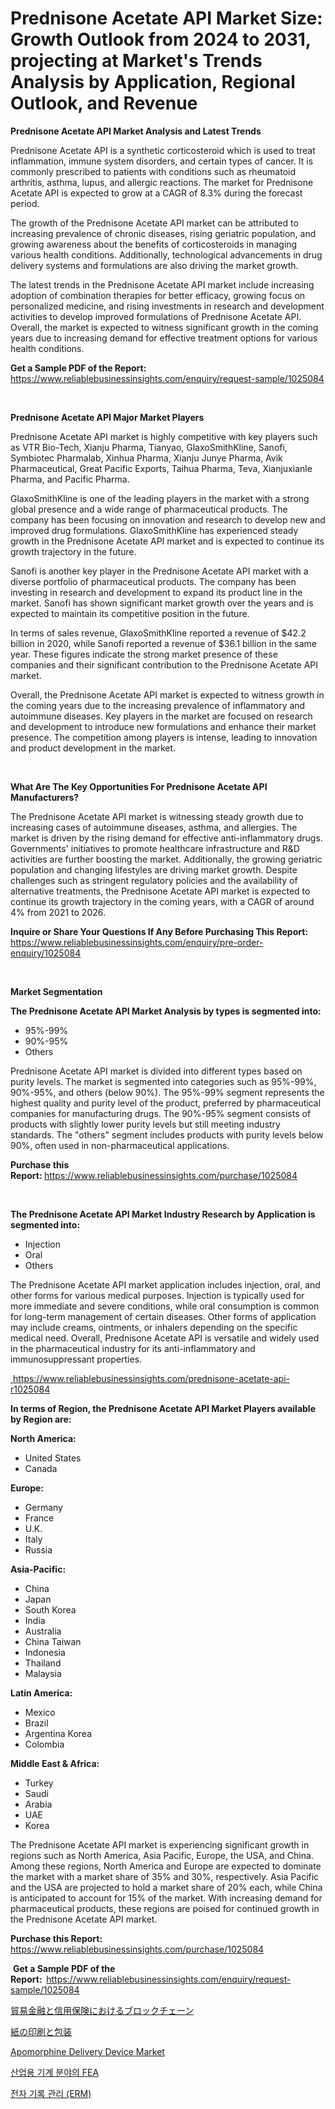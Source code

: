 <p><h1>Prednisone Acetate API Market Size: Growth Outlook from 2024 to 2031, projecting at Market's Trends Analysis by Application, Regional Outlook, and Revenue</h1></p><p><strong>Prednisone Acetate API Market Analysis and Latest Trends</strong></p>
<p><p>Prednisone Acetate API is a synthetic corticosteroid which is used to treat inflammation, immune system disorders, and certain types of cancer. It is commonly prescribed to patients with conditions such as rheumatoid arthritis, asthma, lupus, and allergic reactions. The market for Prednisone Acetate API is expected to grow at a CAGR of 8.3% during the forecast period. </p><p>The growth of the Prednisone Acetate API market can be attributed to increasing prevalence of chronic diseases, rising geriatric population, and growing awareness about the benefits of corticosteroids in managing various health conditions. Additionally, technological advancements in drug delivery systems and formulations are also driving the market growth. </p><p>The latest trends in the Prednisone Acetate API market include increasing adoption of combination therapies for better efficacy, growing focus on personalized medicine, and rising investments in research and development activities to develop improved formulations of Prednisone Acetate API. Overall, the market is expected to witness significant growth in the coming years due to increasing demand for effective treatment options for various health conditions.</p></p>
<p><strong>Get a Sample PDF of the Report:&nbsp;</strong> <a href="https://www.reliablebusinessinsights.com/enquiry/request-sample/1025084">https://www.reliablebusinessinsights.com/enquiry/request-sample/1025084</a></p>
<p>&nbsp;</p>
<p><strong>Prednisone Acetate API Major Market Players</strong></p>
<p><p>Prednisone Acetate API market is highly competitive with key players such as VTR Bio-Tech, Xianju Pharma, Tianyao, GlaxoSmithKline, Sanofi, Symbiotec Pharmalab, Xinhua Pharma, Xianju Junye Pharma, Avik Pharmaceutical, Great Pacific Exports, Taihua Pharma, Teva, Xianjuxianle Pharma, and Pacific Pharma.</p><p>GlaxoSmithKline is one of the leading players in the market with a strong global presence and a wide range of pharmaceutical products. The company has been focusing on innovation and research to develop new and improved drug formulations. GlaxoSmithKline has experienced steady growth in the Prednisone Acetate API market and is expected to continue its growth trajectory in the future.</p><p>Sanofi is another key player in the Prednisone Acetate API market with a diverse portfolio of pharmaceutical products. The company has been investing in research and development to expand its product line in the market. Sanofi has shown significant market growth over the years and is expected to maintain its competitive position in the future.</p><p>In terms of sales revenue, GlaxoSmithKline reported a revenue of $42.2 billion in 2020, while Sanofi reported a revenue of $36.1 billion in the same year. These figures indicate the strong market presence of these companies and their significant contribution to the Prednisone Acetate API market.</p><p>Overall, the Prednisone Acetate API market is expected to witness growth in the coming years due to the increasing prevalence of inflammatory and autoimmune diseases. Key players in the market are focused on research and development to introduce new formulations and enhance their market presence. The competition among players is intense, leading to innovation and product development in the market.</p></p>
<p>&nbsp;</p>
<p><strong>What Are The Key Opportunities For Prednisone Acetate API Manufacturers?</strong></p>
<p><p>The Prednisone Acetate API market is witnessing steady growth due to increasing cases of autoimmune diseases, asthma, and allergies. The market is driven by the rising demand for effective anti-inflammatory drugs. Governments' initiatives to promote healthcare infrastructure and R&D activities are further boosting the market. Additionally, the growing geriatric population and changing lifestyles are driving market growth. Despite challenges such as stringent regulatory policies and the availability of alternative treatments, the Prednisone Acetate API market is expected to continue its growth trajectory in the coming years, with a CAGR of around 4% from 2021 to 2026.</p></p>
<p><strong>Inquire or Share Your Questions If Any Before Purchasing This Report:</strong> <a href="https://www.reliablebusinessinsights.com/enquiry/pre-order-enquiry/1025084">https://www.reliablebusinessinsights.com/enquiry/pre-order-enquiry/1025084</a></p>
<p>&nbsp;</p>
<p><strong>Market Segmentation</strong></p>
<p><strong>The Prednisone Acetate API Market Analysis by types is segmented into:</strong></p>
<p><ul><li>95%-99%</li><li>90%-95%</li><li>Others</li></ul></p>
<p><p>Prednisone Acetate API market is divided into different types based on purity levels. The market is segmented into categories such as 95%-99%, 90%-95%, and others (below 90%). The 95%-99% segment represents the highest quality and purity level of the product, preferred by pharmaceutical companies for manufacturing drugs. The 90%-95% segment consists of products with slightly lower purity levels but still meeting industry standards. The "others" segment includes products with purity levels below 90%, often used in non-pharmaceutical applications.</p></p>
<p><strong>Purchase this Report:&nbsp;</strong><a href="https://www.reliablebusinessinsights.com/purchase/1025084">https://www.reliablebusinessinsights.com/purchase/1025084</a></p>
<p>&nbsp;</p>
<p><strong>The Prednisone Acetate API Market Industry Research by Application is segmented into:</strong></p>
<p><ul><li>Injection</li><li>Oral</li><li>Others</li></ul></p>
<p><p>The Prednisone Acetate API market application includes injection, oral, and other forms for various medical purposes. Injection is typically used for more immediate and severe conditions, while oral consumption is common for long-term management of certain diseases. Other forms of application may include creams, ointments, or inhalers depending on the specific medical need. Overall, Prednisone Acetate API is versatile and widely used in the pharmaceutical industry for its anti-inflammatory and immunosuppressant properties.</p></p>
<p><a href="https://www.reliablebusinessinsights.com/prednisone-acetate-api-r1025084">&nbsp;https://www.reliablebusinessinsights.com/prednisone-acetate-api-r1025084</a></p>
<p><strong>In terms of Region, the Prednisone Acetate API Market Players available by Region are:</strong></p>
<p>
    <p> <strong> North America: </strong>
        <ul>
            <li>United States</li>
            <li>Canada</li>
        </ul>
        </p> 
    <p> <strong> Europe: </strong>
        <ul>
            <li>Germany</li>
            <li>France</li>
            <li>U.K.</li>
            <li>Italy</li>
            <li>Russia</li>
        </ul>
        </p> 
    <p> <strong> Asia-Pacific: </strong>
        <ul>
            <li>China</li>
            <li>Japan</li>
            <li>South Korea</li>
            <li>India</li>
            <li>Australia</li>
            <li>China Taiwan</li>
            <li>Indonesia</li>
            <li>Thailand</li>
            <li>Malaysia</li>
        </ul>
        </p> 
    <p> <strong> Latin America: </strong>
        <ul>
            <li>Mexico</li>
            <li>Brazil</li>
            <li>Argentina Korea</li>
            <li>Colombia</li>
        </ul>
        </p> 
    <p> <strong> Middle East & Africa: </strong>
        <ul>
            <li>Turkey</li>
            <li>Saudi</li>
            <li>Arabia</li>
            <li>UAE</li>
            <li>Korea</li>
        </ul>
    </p>
    </p>
<p><p>The Prednisone Acetate API market is experiencing significant growth in regions such as North America, Asia Pacific, Europe, the USA, and China. Among these regions, North America and Europe are expected to dominate the market with a market share of 35% and 30%, respectively. Asia Pacific and the USA are projected to hold a market share of 20% each, while China is anticipated to account for 15% of the market. With increasing demand for pharmaceutical products, these regions are poised for continued growth in the Prednisone Acetate API market.</p></p>
<p><strong>Purchase this Report: </strong><a href="https://www.reliablebusinessinsights.com/purchase/1025084">https://www.reliablebusinessinsights.com/purchase/1025084</a></p>
<p>&nbsp;<strong>Get a Sample PDF of the Report:&nbsp;&nbsp;</strong><a href="https://www.reliablebusinessinsights.com/enquiry/request-sample/1025084">https://www.reliablebusinessinsights.com/enquiry/request-sample/1025084</a></p>
<p><strong></strong></p>
<p><p><a href="https://medium.com/@mt14785/%E3%83%96%E3%83%AD%E3%83%83%E3%82%AF%E3%83%81%E3%82%A7%E3%83%BC%E3%83%B3%E3%82%92%E4%BD%BF%E3%81%A3%E3%81%9F%E8%B2%BF%E6%98%93%E3%83%95%E3%82%A1%E3%82%A4%E3%83%8A%E3%83%B3%E3%82%B9%E3%82%84%E4%BF%A1%E7%94%A8%E4%BF%9D%E9%99%BA%E5%B8%82%E5%A0%B4-%E5%B8%82%E5%A0%B4%E3%82%B7%E3%82%A7%E3%82%A2-%E5%B8%82%E5%A0%B4%E5%8B%95%E5%90%91-%E4%BB%8A%E5%BE%8C%E3%81%AE%E6%88%90%E9%95%B7%E3%82%92%E6%8E%A2%E3%82%8B-2e5be03643f2">貿易金融と信用保険におけるブロックチェーン</a></p><p><a href="https://medium.com/@colbu56546/%E7%B4%99%E8%A3%BD%E5%8D%B0%E5%88%B7%E3%81%8A%E3%82%88%E3%81%B3%E5%8C%85%E8%A3%85%E5%B8%82%E5%A0%B4%E3%81%AE%E5%88%86%E6%9E%90-%E3%81%9D%E3%81%AEcagr-%E5%B8%82%E5%A0%B4%E3%82%BB%E3%82%B0%E3%83%A1%E3%83%B3%E3%83%86%E3%83%BC%E3%82%B7%E3%83%A7%E3%83%B3-%E3%81%8A%E3%82%88%E3%81%B3%E3%82%B0%E3%83%AD%E3%83%BC%E3%83%90%E3%83%AB%E7%94%A3%E6%A5%AD%E6%A6%82%E8%A6%81-52b1c89facbb">紙の印刷と包装</a></p><p><a href="https://github.com/RyleeBauch2023/Market-Research-Report-List-1/blob/main/apomorphine-delivery-device-market.md">Apomorphine Delivery Device Market</a></p><p><a href="https://medium.com/@bereniceroberts1978/%EC%82%B0%EC%97%85-%EA%B8%B0%EA%B3%84-%EC%8B%9C%EC%9E%A5%EC%9D%98-fea-%EC%A0%95%EB%B3%B4-%EC%8B%9C%EC%9E%A5-%EB%8F%99%ED%96%A5-%EC%84%B1%EC%9E%A5-2024%EB%85%84%EB%B6%80%ED%84%B0-2031%EB%85%84%EA%B9%8C%EC%A7%80-%EC%98%88%EC%B8%A1%EB%90%9C-%EA%B2%83-fb2d289fc2c4">산업용 기계 분야의 FEA</a></p><p><a href="https://github.com/fatmarawatan39/Market-Research-Report-List-1/blob/main/316037782133.md">전자 기록 관리 (ERM)</a></p></p>